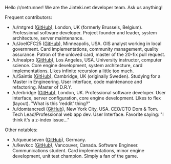 Hello /r/netrunner! We are the Jinteki.net developer team. Ask us anything!

Frequent contributors:

* /u/mtgred ([GitHub](https://github.com/mtgred/)), London, UK (formerly Brussels, Belgium). Professional software developer. Project founder and leader, system architecture, server maintenance. 
* /u/JoelCFC25 ([GitHub](https://github.com/JoelCFC25)), Minneapolis, USA. GIS analyst working in local government. Card implementations, community management, quality assurance. Patron of the unloved card, master of the 20-fix pull request.
* /u/nealpro ([GitHub](https://github.com/nealterrell)), Los Angeles, USA. University instructor, computer science. Core engine development, system architecture, card implementations. Likes infinite recursion a little too much.
* /u/Saintis ([GitHub](https://github.com/Saintis)), Cambridge, UK (originally Sweden). Studying for a Master in Engineering. User interface, code maintenance and refactoring. Master of D.R.Y. 
* /u/erbridge ([GitHub](https://github.com/erbridge)), London, UK. Professional software developer. User interface, server configuration, core engine development. Likes to flex (layout). "What is  this 'reddit' thing?"
* /u/domtancredi ([GitHub](https://github.com/domtancredi)), New York City, USA. CEO/CTO Dom & Tom. Tech Lead/Professional web app dev. User Interface. Favorite saying: "I think it's a z-index issue..."

Other notables:

* /u/queueseven ([GitHub](https://github.com/queueseven)), Germany.
* /u/kevkcc ([GitHub](https://github.com/kevkcc)), Vancouver, Canada. Software Engineer. Communications student.  Card implementations, minor engine development, unit test champion. Simply a fan of the game.
